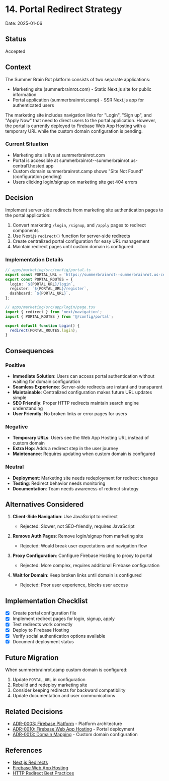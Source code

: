 # 14. Portal Redirect Strategy

Date: 2025-01-06

## Status

Accepted

## Context

The Summer Brain Rot platform consists of two separate applications:
- Marketing site (summerbrainrot.com) - Static Next.js site for public information
- Portal application (summerbrainrot.camp) - SSR Next.js app for authenticated users

The marketing site includes navigation links for "Login", "Sign up", and "Apply Now" that need to direct users to the portal application. However, the portal is currently deployed to Firebase Web App Hosting with a temporary URL while the custom domain configuration is pending.

### Current Situation

- Marketing site is live at summerbrainrot.com
- Portal is accessible at summerbrainrot--summerbrainrot.us-central1.hosted.app
- Custom domain summerbrainrot.camp shows "Site Not Found" (configuration pending)
- Users clicking login/signup on marketing site get 404 errors

## Decision

Implement server-side redirects from marketing site authentication pages to the portal application:

1. Convert marketing `/login`, `/signup`, and `/apply` pages to redirect components
2. Use Next.js `redirect()` function for server-side redirects
3. Create centralized portal configuration for easy URL management
4. Maintain redirect pages until custom domain is configured

### Implementation Details

```typescript
// apps/marketing/src/config/portal.ts
export const PORTAL_URL = 'https://summerbrainrot--summerbrainrot.us-central1.hosted.app';
export const PORTAL_ROUTES = {
  login: `${PORTAL_URL}/login`,
  register: `${PORTAL_URL}/register`,
  dashboard: `${PORTAL_URL}`,
};

// apps/marketing/src/app/login/page.tsx
import { redirect } from 'next/navigation';
import { PORTAL_ROUTES } from '@/config/portal';

export default function Login() {
  redirect(PORTAL_ROUTES.login);
}
```

## Consequences

### Positive

- **Immediate Solution**: Users can access portal authentication without waiting for domain configuration
- **Seamless Experience**: Server-side redirects are instant and transparent
- **Maintainable**: Centralized configuration makes future URL updates simple
- **SEO Friendly**: Proper HTTP redirects maintain search engine understanding
- **User Friendly**: No broken links or error pages for users

### Negative

- **Temporary URLs**: Users see the Web App Hosting URL instead of custom domain
- **Extra Hop**: Adds a redirect step in the user journey
- **Maintenance**: Requires updating when custom domain is configured

### Neutral

- **Deployment**: Marketing site needs redeployment for redirect changes
- **Testing**: Redirect behavior needs monitoring
- **Documentation**: Team needs awareness of redirect strategy

## Alternatives Considered

1. **Client-Side Navigation**: Use JavaScript to redirect
   - Rejected: Slower, not SEO-friendly, requires JavaScript

2. **Remove Auth Pages**: Remove login/signup from marketing site
   - Rejected: Would break user expectations and navigation flow

3. **Proxy Configuration**: Configure Firebase Hosting to proxy to portal
   - Rejected: More complex, requires additional Firebase configuration

4. **Wait for Domain**: Keep broken links until domain is configured
   - Rejected: Poor user experience, blocks user access

## Implementation Checklist

- [x] Create portal configuration file
- [x] Implement redirect pages for login, signup, apply
- [x] Test redirects work correctly
- [x] Deploy to Firebase Hosting
- [x] Verify social authentication options available
- [x] Document deployment status

## Future Migration

When summerbrainrot.camp custom domain is configured:

1. Update `PORTAL_URL` in configuration
2. Rebuild and redeploy marketing site
3. Consider keeping redirects for backward compatibility
4. Update documentation and user communications

## Related Decisions

- [ADR-0003: Firebase Platform](0003-firebase-platform.md) - Platform architecture
- [ADR-0010: Firebase Web App Hosting](0010-firebase-web-app-hosting-deployment.md) - Portal deployment
- [ADR-0013: Domain Mapping](0013-domain-mapping-completion.md) - Custom domain configuration

## References

- [Next.js Redirects](https://nextjs.org/docs/app/building-your-application/routing/redirecting)
- [Firebase Web App Hosting](https://firebase.google.com/docs/hosting/web-app-hosting)
- [HTTP Redirect Best Practices](https://developer.mozilla.org/en-US/docs/Web/HTTP/Redirections)